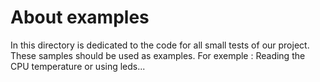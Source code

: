 # About examples

In this directory is dedicated to the code for all small tests of our project. These samples should be used as examples. For exemple : Reading the CPU temperature or using leds...